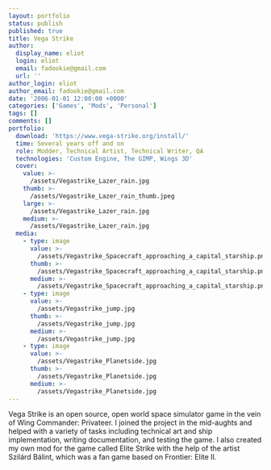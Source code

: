 ```yaml
---
layout: portfolio
status: publish
published: true
title: Vega Strike
author:
  display_name: eliot
  login: eliot
  email: fadookie@gmail.com
  url: ''
author_login: eliot
author_email: fadookie@gmail.com
date: '2006-01-01 12:00:00 +0000'
categories: ['Games', 'Mods', 'Personal']
tags: []
comments: []
portfolio:
  download: 'https://www.vega-strike.org/install/'
  time: Several years off and on
  role: Modder, Technical Artist, Technical Writer, QA
  technologies: 'Custom Engine, The GIMP, Wings 3D'
  cover:
    value: >-
      /assets/Vegastrike_Lazer_rain.jpg
    thumb: >-
      /assets/Vegastrike_Lazer_rain_thumb.jpeg
    large: >-
      /assets/Vegastrike_Lazer_rain.jpg
    medium: >-
      /assets/Vegastrike_Lazer_rain.jpg
  media:
    - type: image
      value: >-
        /assets/Vegastrike_Spacecraft_approaching_a_capital_starship.png
      thumb: >-
        /assets/Vegastrike_Spacecraft_approaching_a_capital_starship.png
      medium: >-
        /assets/Vegastrike_Spacecraft_approaching_a_capital_starship.png
    - type: image
      value: >-
        /assets/Vegastrike_jump.jpg
      thumb: >-
        /assets/Vegastrike_jump.jpg
      medium: >-
        /assets/Vegastrike_jump.jpg
    - type: image
      value: >-
        /assets/Vegastrike_Planetside.jpg
      thumb: >-
        /assets/Vegastrike_Planetside.jpg
      medium: >-
        /assets/Vegastrike_Planetside.jpg
---
```


Vega Strike is an open source, open world space simulator game in the vein of Wing Commander: Privateer. I joined the project in the mid-aughts and helped with a variety of tasks including technical art and ship implementation, writing documentation, and testing the game. I also created my own mod for the game called Elite Strike with the help of the artist Szilárd Bálint, which was a fan game based on Frontier: Elite II.

